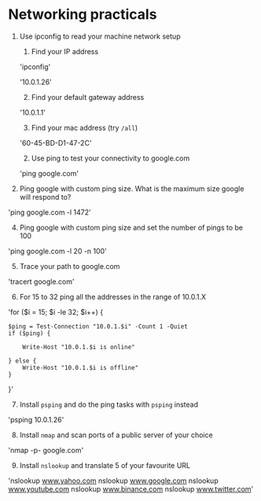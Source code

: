 # Networking practicals

1. Use ipconfig to read your machine network setup
   1. Find your IP address 

   'ipconfig'

   '10.0.1.26'
   
   2. Find your default gateway address 
   
   '10.0.1.1'
   
      3. Find your mac address (try `/all`)

      '60-45-BD-D1-47-2C'
      
      2. Use ping to test your connectivity to google.com

      'ping google.com'

3. Ping google with custom ping size. What is the maximum size google will respond to?

'ping google.com -l 1472'

4. Ping google with custom ping size and set the number of pings to be 100

'ping google.com -l 20 -n 100'

5. Trace your path to google.com

'tracert google.com'

6. For 15 to 32 ping all the addresses in the range of 10.0.1.X

'for ($i = 15; $i -le 32; $i++) {

    $ping = Test-Connection "10.0.1.$i" -Count 1 -Quiet
    if ($ping) {

        Write-Host "10.0.1.$i is online"

    } else {
        Write-Host "10.0.1.$i is offline"
    }
}'

7. Install `psping` and do the ping tasks with `psping` instead

'psping 10.0.1.26'

8. Install `nmap` and scan ports of a public server of your choice

'nmap -p- google.com'

9. Install `nslookup` and translate 5 of your favourite URL

'nslookup www.yahoo.com
nslookup www.google.com
nslookup www.youtube.com
nslookup www.binance.com
nslookup www.twitter.com'
